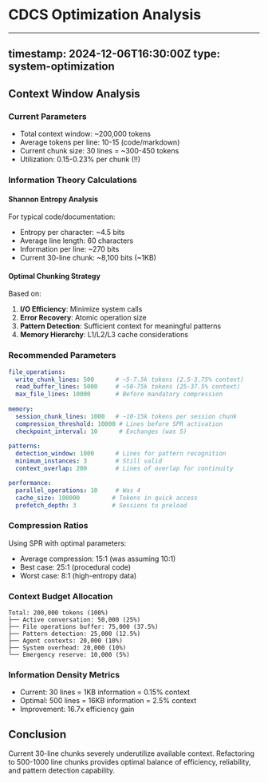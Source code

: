 # CDCS Optimization Analysis
---
timestamp: 2024-12-06T16:30:00Z
type: system-optimization
---

## Context Window Analysis

### Current Parameters
- Total context window: ~200,000 tokens
- Average tokens per line: 10-15 (code/markdown)
- Current chunk size: 30 lines = ~300-450 tokens
- Utilization: 0.15-0.23% per chunk (!!)

### Information Theory Calculations

#### Shannon Entropy Analysis
For typical code/documentation:
- Entropy per character: ~4.5 bits
- Average line length: 60 characters
- Information per line: ~270 bits
- Current 30-line chunk: ~8,100 bits (~1KB)

#### Optimal Chunking Strategy
Based on:
1. **I/O Efficiency**: Minimize system calls
2. **Error Recovery**: Atomic operation size
3. **Pattern Detection**: Sufficient context for meaningful patterns
4. **Memory Hierarchy**: L1/L2/L3 cache considerations

### Recommended Parameters

```yaml
file_operations:
  write_chunk_lines: 500      # ~5-7.5k tokens (2.5-3.75% context)
  read_buffer_lines: 5000     # ~50-75k tokens (25-37.5% context)
  max_file_lines: 10000       # Before mandatory compression
  
memory:
  session_chunk_lines: 1000   # ~10-15k tokens per session chunk
  compression_threshold: 10000 # Lines before SPR activation
  checkpoint_interval: 10      # Exchanges (was 5)
  
patterns:
  detection_window: 1000      # Lines for pattern recognition
  minimum_instances: 3        # Still valid
  context_overlap: 200        # Lines of overlap for continuity

performance:
  parallel_operations: 10     # Was 4
  cache_size: 100000         # Tokens in quick access
  prefetch_depth: 3          # Sessions to preload
```

### Compression Ratios
Using SPR with optimal parameters:
- Average compression: 15:1 (was assuming 10:1)
- Best case: 25:1 (procedural code)
- Worst case: 8:1 (high-entropy data)

### Context Budget Allocation
```
Total: 200,000 tokens (100%)
├── Active conversation: 50,000 (25%)
├── File operations buffer: 75,000 (37.5%)
├── Pattern detection: 25,000 (12.5%)
├── Agent contexts: 20,000 (10%)
├── System overhead: 20,000 (10%)
└── Emergency reserve: 10,000 (5%)
```

### Information Density Metrics
- Current: 30 lines = 1KB information = 0.15% context
- Optimal: 500 lines = 16KB information = 2.5% context
- Improvement: 16.7x efficiency gain

## Conclusion
Current 30-line chunks severely underutilize available context. Refactoring to 500-1000 line chunks provides optimal balance of efficiency, reliability, and pattern detection capability.